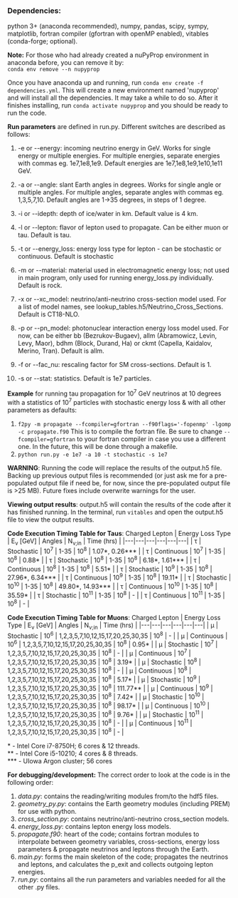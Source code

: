 ### **Dependencies:**
python 3+ (anaconda recommended), numpy, pandas, scipy, sympy, matplotlib, fortran compiler (gfortran with openMP enabled), vitables (conda-forge; optional).

**Note:** For those who had already created a nuPyProp environment in anaconda before, you can remove it by:</br>`conda env remove --n nupyprop`

Once you have anaconda up and running, run `conda env create -f dependencies.yml`. This will create a new environment named 'nupyprop' and will install all the dependencies. It may take a while to do so. After it finishes installing, run `conda activate nupyprop` and you should be ready to run the code.

**Run parameters** are defined in run.py. Different switches are described as follows:

1. -e or --energy: incoming neutrino energy in GeV. Works for single energy or multiple energies. For multiple energies, separate energies with commas eg. 1e7,1e8,1e9. Default energies are 1e7,1e8,1e9,1e10,1e11 GeV.

2. -a or --angle: slant Earth angles in degrees. Works for single angle or multiple angles. For multiple angles, separate angles with commas eg. 1,3,5,7,10. Default angles are 1->35 degrees, in steps of 1 degree.

3. -i or --idepth: depth of ice/water in km. Default value is 4 km.

4. -l or --lepton: flavor of lepton used to propagate. Can be either muon or tau. Default is tau.

5. -t or --energy_loss: energy loss type for lepton - can be stochastic or continuous. Default is stochastic

5. -m or --material: material used in electromagnetic energy loss; not used in main program, only used for running energy_loss.py individually. Default is rock.

6. -x or --xc_model: neutrino/anti-neutrino cross-section model used. For a list of model names, see lookup_tables.h5/Neutrino_Cross_Sections. Default is CT18-NLO. 

7. -p or --pn_model: photonuclear interaction energy loss model used. For now, can be either bb (Bezrukov-Bugaev), allm (Abramowicz, Levin, Levy, Maor), bdhm (Block, Durand, Ha) or ckmt (Capella, Kaidalov, Merino, Tran). Default is allm.

8. -f or --fac_nu: rescaling factor for SM cross-sections. Default is 1.

9. -s or --stat: statistics. Default is 1e7 particles.

**Example** for running tau propagation for 10<sup>7</sup> GeV neutrinos at 10 degrees with a statistics of 10<sup>7</sup> particles with stochastic energy loss & with all other parameters as defaults:
1. `f2py -m propagate --fcompiler=gfortran --f90flags='-fopenmp' -lgomp -c propagate.f90` This is to compile the fortran file. Be sure to change `--fcompiler=gfortran` to your fortran compiler in case you use a different one. In the future, this will be done through a makefile.
2. `python run.py -e 1e7 -a 10 -t stochastic -s 1e7`

**WARNING**: Running the code will replace the results of the output.h5 file. Backing up previous output files is recommended (or just ask me for a pre-populated output file if need be, for now, since the pre-populated output file is >25 MB). Future fixes include overwrite warnings for the user.

**Viewing output results**:
output.h5 will contain the results of the code after it has finished running. In the terminal, run `vitables` and open the output.h5 file to view the output results.

**Code Execution Timing Table for Taus**:
Charged Lepton | Energy Loss Type | E<sub>&nu;</sub> [GeV] | Angles | N<sub>&nu;;in</sub> | Time (hrs) |
|---|---|---|---|---|---|
| &tau; | Stochastic | 10<sup>7</sup> | 1-35 | 10<sup>8</sup> | 1.07*, 0.26*** |
| &tau; | Continuous | 10<sup>7</sup> | 1-35 | 10<sup>8</sup> | 0.88* |
| &tau; | Stochastic | 10<sup>8</sup> | 1-35 | 10<sup>8</sup> | 6.18*, 1.61*** |
| &tau; | Continuous | 10<sup>8</sup> | 1-35 | 10<sup>8</sup> | 5.51* |
| &tau; | Stochastic | 10<sup>9</sup> | 1-35 | 10<sup>8</sup> | 27.96*, 6.34*** |
| &tau; | Continuous | 10<sup>9</sup> | 1-35 | 10<sup>8</sup> | 19.11* |
| &tau; | Stochastic | 10<sup>10</sup> | 1-35 | 10<sup>8</sup> | 49.80*, 14.93*** |
| &tau; | Continuous | 10<sup>10</sup> | 1-35 | 10<sup>8</sup> | 35.59* |
| &tau; | Stochastic | 10<sup>11</sup> | 1-35 | 10<sup>8</sup> | - |
| &tau; | Continuous | 10<sup>11</sup> | 1-35 | 10<sup>8</sup> | - |

**Code Execution Timing Table for Muons**:
Charged Lepton | Energy Loss Type | E<sub>&nu;</sub> [GeV] | Angles | N<sub>&nu;;in</sub> | Time (hrs) |
|---|---|---|---|---|---|
| &mu; | Stochastic | 10<sup>6</sup> | 1,2,3,5,7,10,12,15,17,20,25,30,35 | 10<sup>8</sup> | - |
| &mu; | Continuous | 10<sup>6</sup> | 1,2,3,5,7,10,12,15,17,20,25,30,35 | 10<sup>8</sup> | 0.95* |
| &mu; | Stochastic | 10<sup>7</sup> | 1,2,3,5,7,10,12,15,17,20,25,30,35 | 10<sup>8</sup> | - |
| &mu; | Continuous | 10<sup>7</sup> | 1,2,3,5,7,10,12,15,17,20,25,30,35 | 10<sup>8</sup> | 3.19* |
| &mu; | Stochastic | 10<sup>8</sup> | 1,2,3,5,7,10,12,15,17,20,25,30,35 | 10<sup>8</sup> | - |
| &mu; | Continuous | 10<sup>8</sup> | 1,2,3,5,7,10,12,15,17,20,25,30,35 | 10<sup>8</sup> | 5.17* |
| &mu; | Stochastic | 10<sup>9</sup> | 1,2,3,5,7,10,12,15,17,20,25,30,35 | 10<sup>8</sup> | 111.77** |
| &mu; | Continuous | 10<sup>9</sup> | 1,2,3,5,7,10,12,15,17,20,25,30,35 | 10<sup>8</sup> | 7.42* |
| &mu; | Stochastic | 10<sup>10</sup> | 1,2,3,5,7,10,12,15,17,20,25,30,35 | 10<sup>8</sup> | 98.17* |
| &mu; | Continuous | 10<sup>10</sup> | 1,2,3,5,7,10,12,15,17,20,25,30,35 | 10<sup>8</sup> | 9.76* |
| &mu; | Stochastic | 10<sup>11</sup> | 1,2,3,5,7,10,12,15,17,20,25,30,35 | 10<sup>8</sup> | - |
| &mu; | Continuous | 10<sup>11</sup> | 1,2,3,5,7,10,12,15,17,20,25,30,35 | 10<sup>8</sup> | - |

\* - Intel Core i7-8750H; 6 cores & 12 threads.</br>
\** - Intel Core i5-10210; 4 cores & 8 threads.</br>
\*** - UIowa Argon cluster; 56 cores

**For debugging/development:**
The correct order to look at the code is in the following order:

1. _data.py_: contains the reading/writing modules from/to the hdf5 files.
2. _geometry_py.py_: contains the Earth geometry modules (including PREM) for use with python.
3. _cross_section.py_: contains neutrino/anti-neutrino cross_section models.
4. _energy_loss.py_: contains lepton energy loss models.
5. _propagate.f90_: heart of the code; contains fortran modules to interpolate between geometry variables, cross-sections, energy loss parameters & propagate neutrinos and leptons through the Earth.
6. _main.py_: forms the main skeleton of the code; propagates the neutrinos and leptons, and calculates the p_exit and collects outgoing lepton energies.
7. _run.py_: contains all the run parameters and variables needed for all the other .py files.
